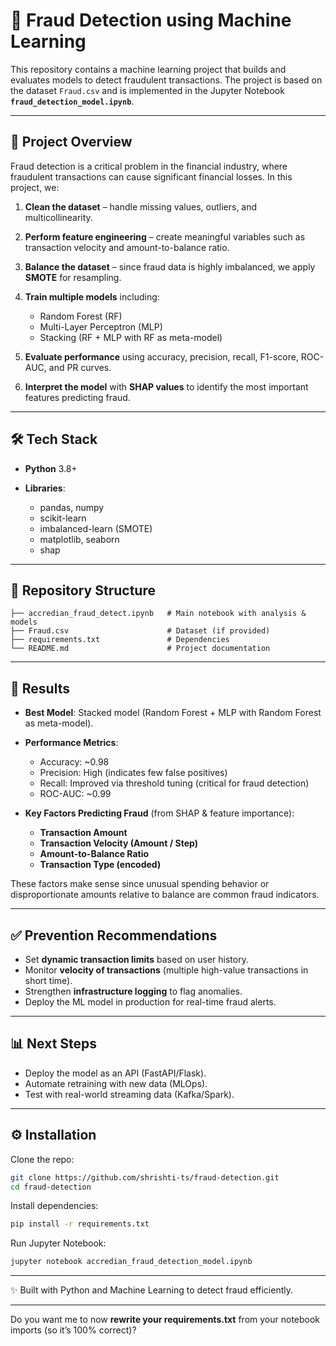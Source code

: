 # 🚨 Fraud Detection using Machine Learning

This repository contains a machine learning project that builds and evaluates models to detect fraudulent transactions. The project is based on the dataset `Fraud.csv` and is implemented in the Jupyter Notebook **`fraud_detection_model.ipynb`**.

---

## 📌 Project Overview

Fraud detection is a critical problem in the financial industry, where fraudulent transactions can cause significant financial losses. In this project, we:

1. **Clean the dataset** – handle missing values, outliers, and multicollinearity.
2. **Perform feature engineering** – create meaningful variables such as transaction velocity and amount-to-balance ratio.
3. **Balance the dataset** – since fraud data is highly imbalanced, we apply **SMOTE** for resampling.
4. **Train multiple models** including:

   * Random Forest (RF)
   * Multi-Layer Perceptron (MLP)
   * Stacking (RF + MLP with RF as meta-model)
5. **Evaluate performance** using accuracy, precision, recall, F1-score, ROC-AUC, and PR curves.
6. **Interpret the model** with **SHAP values** to identify the most important features predicting fraud.

---

## 🛠️ Tech Stack

* **Python** 3.8+
* **Libraries**:

  * pandas, numpy
  * scikit-learn
  * imbalanced-learn (SMOTE)
  * matplotlib, seaborn
  * shap

---

## 📂 Repository Structure

```
├── accredian_fraud_detect.ipynb   # Main notebook with analysis & models
├── Fraud.csv                      # Dataset (if provided)
├── requirements.txt               # Dependencies
└── README.md                      # Project documentation
```

---

## 🚀 Results

* **Best Model**: Stacked model (Random Forest + MLP with Random Forest as meta-model).

* **Performance Metrics**:

  * Accuracy: \~0.98
  * Precision: High (indicates few false positives)
  * Recall: Improved via threshold tuning (critical for fraud detection)
  * ROC-AUC: \~0.99

* **Key Factors Predicting Fraud** (from SHAP & feature importance):

  * **Transaction Amount**
  * **Transaction Velocity (Amount / Step)**
  * **Amount-to-Balance Ratio**
  * **Transaction Type (encoded)**

These factors make sense since unusual spending behavior or disproportionate amounts relative to balance are common fraud indicators.

---

## ✅ Prevention Recommendations

* Set **dynamic transaction limits** based on user history.
* Monitor **velocity of transactions** (multiple high-value transactions in short time).
* Strengthen **infrastructure logging** to flag anomalies.
* Deploy the ML model in production for real-time fraud alerts.

---

## 📊 Next Steps

* Deploy the model as an API (FastAPI/Flask).
* Automate retraining with new data (MLOps).
* Test with real-world streaming data (Kafka/Spark).

---

## ⚙️ Installation

Clone the repo:

```bash
git clone https://github.com/shrishti-ts/fraud-detection.git
cd fraud-detection
```

Install dependencies:

```bash
pip install -r requirements.txt
```

Run Jupyter Notebook:

```bash
jupyter notebook accredian_fraud_detection_model.ipynb
```

---

✨ Built with Python and Machine Learning to detect fraud efficiently.

---

Do you want me to now **rewrite your requirements.txt** from your notebook imports (so it’s 100% correct)?
